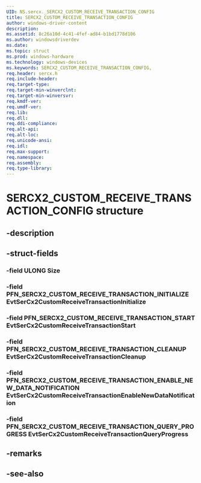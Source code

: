 ```yaml
---
UID: NS.sercx._SERCX2_CUSTOM_RECEIVE_TRANSACTION_CONFIG
title: SERCX2_CUSTOM_RECEIVE_TRANSACTION_CONFIG
author: windows-driver-content
description: 
ms.assetid: 8c26a10d-4c41-4fef-ad84-b1bd1778d106
ms.author: windowsdriverdev
ms.date: 
ms.topic: struct
ms.prod: windows-hardware
ms.technology: windows-devices
ms.keywords: SERCX2_CUSTOM_RECEIVE_TRANSACTION_CONFIG, 
req.header: sercx.h
req.include-header:
req.target-type:
req.target-min-winverclnt:
req.target-min-winversvr:
req.kmdf-ver:
req.umdf-ver:
req.lib:
req.dll:
req.ddi-compliance:
req.alt-api:
req.alt-loc:
req.unicode-ansi:
req.idl:
req.max-support:
req.namespace:
req.assembly:
req.type-library:
---
```


# SERCX2_CUSTOM_RECEIVE_TRANSACTION_CONFIG structure

## -description



## -struct-fields

### -field ULONG Size			
 	
### -field PFN_SERCX2_CUSTOM_RECEIVE_TRANSACTION_INITIALIZE EvtSerCx2CustomReceiveTransactionInitialize			
 	
### -field PFN_SERCX2_CUSTOM_RECEIVE_TRANSACTION_START EvtSerCx2CustomReceiveTransactionStart			
 	
### -field PFN_SERCX2_CUSTOM_RECEIVE_TRANSACTION_CLEANUP EvtSerCx2CustomReceiveTransactionCleanup			
 	
### -field PFN_SERCX2_CUSTOM_RECEIVE_TRANSACTION_ENABLE_NEW_DATA_NOTIFICATION EvtSerCx2CustomReceiveTransactionEnableNewDataNotification			
 	
### -field PFN_SERCX2_CUSTOM_RECEIVE_TRANSACTION_QUERY_PROGRESS EvtSerCx2CustomReceiveTransactionQueryProgress			
 	
## -remarks

## -see-also